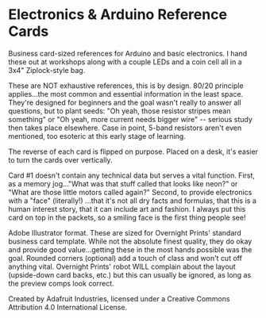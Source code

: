 # Electronics & Arduino Reference Cards

Business card-sized references for Arduino and basic electronics. I hand these out at workshops along with a couple LEDs and a coin cell all in a 3x4" Ziplock-style bag.

These are NOT exhaustive references, this is by design. 80/20 principle applies...the most common and essential information in the least space. They're designed for beginners and the goal wasn't really to answer all questions, but to plant seeds: "Oh yeah, those resistor stripes mean something" or "Oh yeah, more current needs bigger wire" -- serious study then takes place elsewhere. Case in point, 5-band resistors aren't even mentioned, too esoteric at this early stage of learning.

The reverse of each card is flipped on purpose. Placed on a desk, it's easier to turn the cards over vertically.

Card #1 doesn't contain any technical data but serves a vital function. First, as a memory jog..."What was that stuff called that looks like neon?" or "What are those little motors called again?" Second, to provide electronics with a "face" (literally!) ...that it's not all dry facts and formulas, that this is a human interest story, that it can include art and fashion. I always put this card on top in the packets, so a smiling face is the first thing people see!

Adobe Illustrator format. These are sized for Overnight Prints' standard business card template. While not the absolute finest quality, they do okay and provide good value...getting these in the most hands possible was the goal. Rounded corners (optional) add a touch of class and won't cut off anything vital. Overnight Prints' robot WILL complain about the layout (upside-down card backs, etc.) but this can usually be ignored, as long as the preview comps look correct.

Created by Adafruit Industries, licensed under a Creative Commons Attribution 4.0 International License.
